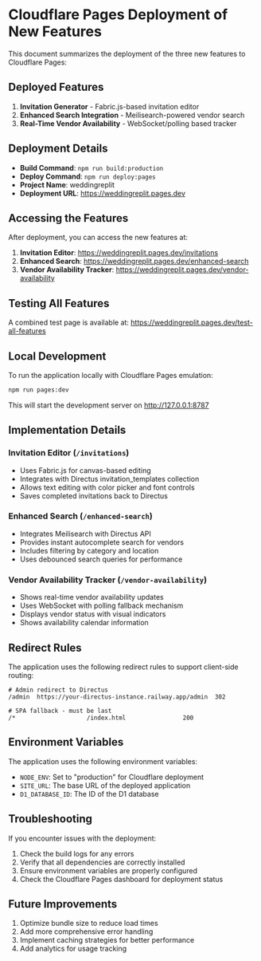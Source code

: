 # Cloudflare Pages Deployment of New Features

This document summarizes the deployment of the three new features to Cloudflare Pages:

## Deployed Features

1. **Invitation Generator** - Fabric.js-based invitation editor
2. **Enhanced Search Integration** - Meilisearch-powered vendor search
3. **Real-Time Vendor Availability** - WebSocket/polling based tracker

## Deployment Details

- **Build Command**: `npm run build:production`
- **Deploy Command**: `npm run deploy:pages`
- **Project Name**: weddingreplit
- **Deployment URL**: https://weddingreplit.pages.dev

## Accessing the Features

After deployment, you can access the new features at:

1. **Invitation Editor**: https://weddingreplit.pages.dev/invitations
2. **Enhanced Search**: https://weddingreplit.pages.dev/enhanced-search
3. **Vendor Availability Tracker**: https://weddingreplit.pages.dev/vendor-availability

## Testing All Features

A combined test page is available at: https://weddingreplit.pages.dev/test-all-features

## Local Development

To run the application locally with Cloudflare Pages emulation:

```bash
npm run pages:dev
```

This will start the development server on http://127.0.0.1:8787

## Implementation Details

### Invitation Editor (`/invitations`)
- Uses Fabric.js for canvas-based editing
- Integrates with Directus invitation_templates collection
- Allows text editing with color picker and font controls
- Saves completed invitations back to Directus

### Enhanced Search (`/enhanced-search`)
- Integrates Meilisearch with Directus API
- Provides instant autocomplete search for vendors
- Includes filtering by category and location
- Uses debounced search queries for performance

### Vendor Availability Tracker (`/vendor-availability`)
- Shows real-time vendor availability updates
- Uses WebSocket with polling fallback mechanism
- Displays vendor status with visual indicators
- Shows availability calendar information

## Redirect Rules

The application uses the following redirect rules to support client-side routing:

```
# Admin redirect to Directus
/admin  https://your-directus-instance.railway.app/admin  302

# SPA fallback - must be last
/*                    /index.html                200
```

## Environment Variables

The application uses the following environment variables:

- `NODE_ENV`: Set to "production" for Cloudflare deployment
- `SITE_URL`: The base URL of the deployed application
- `D1_DATABASE_ID`: The ID of the D1 database

## Troubleshooting

If you encounter issues with the deployment:

1. Check the build logs for any errors
2. Verify that all dependencies are correctly installed
3. Ensure environment variables are properly configured
4. Check the Cloudflare Pages dashboard for deployment status

## Future Improvements

1. Optimize bundle size to reduce load times
2. Add more comprehensive error handling
3. Implement caching strategies for better performance
4. Add analytics for usage tracking